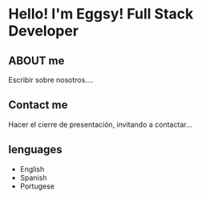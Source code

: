 # Hello! I'm Eggsy! Full Stack Developer

## ABOUT me

Escribir sobre nosotros....

## Contact me 

Hacer el cierre de presentación, invitando a contactar...

## lenguages 
- English
- Spanish
- Portugese
